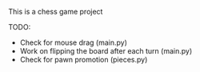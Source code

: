 This is a chess game project

TODO:
- Check for mouse drag (main.py)
- Work on flipping the board after each turn (main.py)
- Check for pawn promotion (pieces.py)